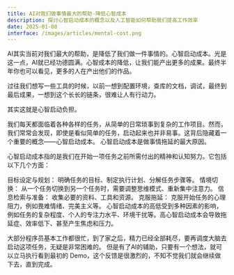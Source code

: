 ```yaml
---
title: AI对我们做事情最大的帮助-降低心智成本
description: 探讨心智启动成本的概念以及人工智能如何帮助我们提高工作效率
date: 2025-01-08
interface: /images/articles/mental-cost.png
---
```


AI其实当前对我们最大的帮助，是降低了我们做一件事情的。心智启动成本。光是这一点，AI就已经功德圆满。心智成本的降低，让我们能产出更多的成果。最终半年你也可以看见，更多的人在产出他们的作品。

过往我们想写一些工具的时候，以前一想到配置环境，查库的文档，调试，最终到最后成果，一想到这个长长的链条，很难让人有行动力。

其实这就是心智启动负担。

我们每天都面临着各种各样的任务，从简单的日常琐事到复杂的工作项目。然而，我们常常会发现，即使是看似简单的任务，启动起来也并非易事。这背后隐藏着一个重要的概念——心智启动成本。
心智启动成本是做事情拖延的最大原因。

心智启动成本指的是我们在开始一项任务之前所需付出的精神和认知努力。它包括以下几个方面：

目标设定与规划： 明确任务的目标、制定执行计划、分解任务步骤等。
情境切换： 从一个任务切换到另一个任务时，需要调整思维模式、重新集中注意力。
信息检索与准备： 收集必要的资料、工具和资源。
克服拖延： 克服开始任务的心理阻力，例如畏难情绪、完美主义等。
心智启动成本的高低受到多种因素的影响，例如任务的复杂程度、个人的专注力水平、环境干扰等。高心智启动成本会导致拖延症、效率低下、甚至产生焦虑和压力。

大部分程序员基本工作都很忙，到了家之后，精力已经全部耗尽，要再调度大脑去启动这项任务，无疑是非常困难的。
但是有了AI的辅助，只要有一个想法，就可以立马执行看到最初的 Demo，这个反馈是很激烈的，不知不觉我们就会继续做下去，直到完成。




 